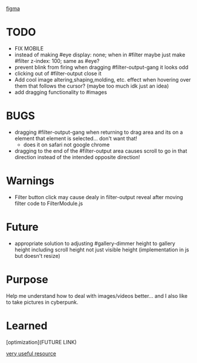 [figma](https://www.figma.com/design/nAWYIJ7vJY6fdy7NY5DPu5/Untitled?node-id=0-1&node-type=canvas&t=cVSFgWb9ldfmmbnC-0)

# TODO
- FIX MOBILE 
- instead of making #eye display: none; when in #filter maybe just make #filter z-index: 100; same as #eye?
- prevent blink from firing when dragging #filter-output-gang it looks odd
- clicking out of #filter-output close it 
- Add cool image altering,shaping,molding, etc. effect when hovering over them that follows the cursor? (maybe too much idk just an idea)
- add dragging functionality to #images 
# BUGS
- dragging #filter-output-gang when returning to drag area and its on a element that element is selected... don't want that!
    - does it on safari not google chrome
- dragging to the end of the #filter-output area causes scroll to go in that direction instead of the intended opposite direction! 

# Warnings
- Filter button click may cause dealy in filter-output reveal after moving filter code to FilterModule.js
# Future
- appropriate solution to adjusting #gallery-dimmer height to gallery height including scroll height not just visible height (implementation in js but doesn't resize)
# Purpose
Help me understand how to deal with images/videos better... and I also like to take pictures in cyberpunk. 
# Learned
[optimization](FUTURE LINK)



[very useful resource](https://cyberpunk.fandom.com/wiki/Cyberpunk_Wiki)